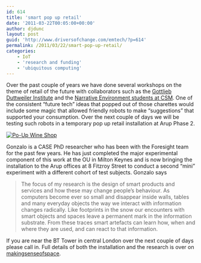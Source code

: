 ```yaml
---
id: 614
title: 'smart pop up retail'
date: '2011-03-22T00:05:00+00:00'
author: djdunc
layout: post
guid: 'http://www.driversofchange.com/emtech/?p=614'
permalink: /2011/03/22/smart-pop-up-retail/
categories:
    - IoT
    - 'research and funding'
    - 'ubiquitous computing'
---
```


Over the past couple of years we have done several workshops on the theme of retail of the future with collaborators such as the [Gottlieb Duttweiler Institute](http://www.gdi.ch/en/publikationen/airport-shopping-2025-en) and the [Narrative Environment students at CSM](http://www.narrative-environments.com/). One of the consistent “future tech” ideas that popped out of those charettes would include some magic that allowed friendly robots to make “suggestions” that supported your consumption. Over the next couple of days we will be testing such robots in a temporary pop up retail installation at Arup Phase 2.

[![Po-Up Wine Shop](https://i0.wp.com/farm6.static.flickr.com/5254/5525628959_9790227567.jpg?resize=500%2C333)](http://www.flickr.com/photos/gonzillaaa/5525628959/ "Po-Up Wine Shop by making sense of space, on Flickr")

Gonzalo is a CASE PhD researcher who has been with the Foresight team for the past few years. He has just completed the major experimental component of this work at the OU in Milton Keynes and is now bringing the installation to the Arup offices at 8 Fitzroy Street to conduct a second “mini” experiment with a different cohort of test subjects. Gonzalo says

> The focus of my research is the design of smart products and services and how these may change people’s behaviour. As computers become ever so small and disappear inside walls, tables and many everyday objects the way we interact with information changes radically. Like footprints in the snow our encounters with smart objects and spaces leave a permanent mark in the information substrate. From these traces smart artefacts can learn how, when and where they are used, and can react to that information.

If you are near the BT Tower in central London over the next couple of days please call in. Full details of both the installation and the research is over on [makingsenseofspace](http://makingsenseofspace.com/blog/the-smart-pop-up-wine-shop-demo/).